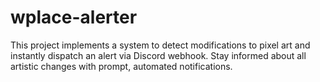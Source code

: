 # wplace-alerter
This project implements a system to detect modifications to pixel art and instantly dispatch an alert via Discord webhook. Stay informed about all artistic changes with prompt, automated notifications.
